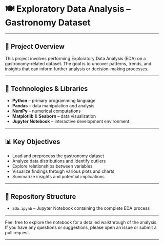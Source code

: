 # 🍽️ Exploratory Data Analysis – Gastronomy Dataset

---

## 📌 Project Overview

This project involves performing Exploratory Data Analysis (EDA) on a gastronomy-related dataset. The goal is to uncover patterns, trends, and insights that can inform further analysis or decision-making processes.

---

## 🧰 Technologies & Libraries

- **Python** – primary programming language
- **Pandas** – data manipulation and analysis
- **NumPy** – numerical computations
- **Matplotlib** & **Seaborn** – data visualization
- **Jupyter Notebook** – interactive development environment

---

## 📊 Key Objectives

- Load and preprocess the gastronomy dataset
- Analyze data distributions and identify outliers
- Explore relationships between variables
- Visualize findings through various plots and charts
- Summarize insights and potential implications

---

## 🔗 Repository Structure

- `Eda.ipynb` – Jupyter Notebook containing the complete EDA process

---

Feel free to explore the notebook for a detailed walkthrough of the analysis. If you have any questions or suggestions, please open an issue or submit a pull request.

--- 
